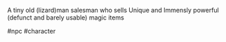 A tiny old (lizard)man salesman who sells Unique and Immensly powerful (defunct and barely usable) magic items

#npc #character